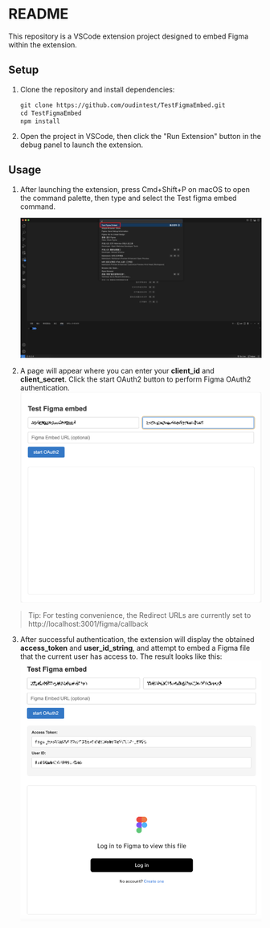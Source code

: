 # README

This repository is a VSCode extension project designed to embed Figma within the extension.

## Setup

1. Clone the repository and install dependencies:
    ```
    git clone https://github.com/oudintest/TestFigmaEmbed.git
    cd TestFigmaEmbed
    npm install
    ```

2. Open the project in VSCode, then click the "Run Extension" button in the debug panel to launch the extension.

## Usage


1. After launching the extension, press Cmd+Shift+P on macOS to open the command palette, then type and select the Test figma embed command.

    ![](./assets/tf_1.png)

2. A page will appear where you can enter your **client_id** and **client_secret**. Click the start OAuth2 button to perform Figma OAuth2 authentication.
    ![](./assets/tf_2.png)

> Tip: For testing convenience, the Redirect URLs are currently set to http://localhost:3001/figma/callback

3. After successful authentication, the extension will display the obtained **access_token** and **user_id_string**, and attempt to embed a Figma file that the current user has access to. The result looks like this:
    ![](./assets/tf_4.png)